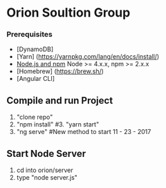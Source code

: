 # Orion Soultion Group


### Prerequisites

- [DynamoDB]
- [Yarn] (https://yarnpkg.com/lang/en/docs/install/)
- [Node.js and npm](nodejs.org) Node >= 4.x.x, npm >= 2.x.x
- [Homebrew] (https://brew.sh/)
- [Angular CLI]



## Compile and run Project
1. "clone repo"
2. "npm install"
#3. "yarn start"
3. "ng serve" #New method to start 11 - 23 - 2017

## Start Node Server
1. cd into orion/server
2. type "node server.js"
